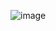 
![image](https://github.com/Gahyo7777/Gahyo7777/assets/149999774/1e61683b-77e0-45b6-b045-3aeadd99ad70)
